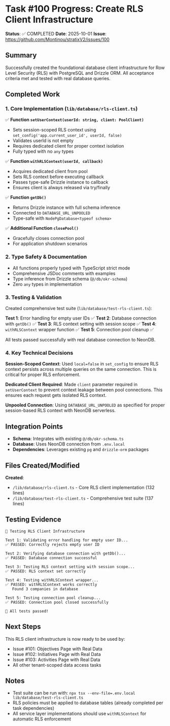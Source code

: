 # Task #100 Progress: Create RLS Client Infrastructure

**Status**: ✅ COMPLETED
**Date**: 2025-10-01
**Issue**: https://github.com/Montinou/stratixV2/issues/100

## Summary

Successfully created the foundational database client infrastructure for Row Level Security (RLS) with PostgreSQL and Drizzle ORM. All acceptance criteria met and tested with real database queries.

## Completed Work

### 1. Core Implementation (`lib/database/rls-client.ts`)

✅ **Function `setUserContext(userId: string, client: PoolClient)`**
- Sets session-scoped RLS context using `set_config('app.current_user_id', userId, false)`
- Validates userId is not empty
- Requires dedicated client for proper context isolation
- Fully typed with no `any` types

✅ **Function `withRLSContext(userId, callback)`**
- Acquires dedicated client from pool
- Sets RLS context before executing callback
- Passes type-safe Drizzle instance to callback
- Ensures client is always released via try/finally

✅ **Function `getDb()`**
- Returns Drizzle instance with full schema inference
- Connected to `DATABASE_URL_UNPOOLED`
- Type-safe with `NodePgDatabase<typeof schema>`

✅ **Additional Function `closePool()`**
- Gracefully closes connection pool
- For application shutdown scenarios

### 2. Type Safety & Documentation

- All functions properly typed with TypeScript strict mode
- Comprehensive JSDoc comments with examples
- Type inference from Drizzle schema (`@/db/okr-schema`)
- Zero `any` types in implementation

### 3. Testing & Validation

Created comprehensive test suite (`lib/database/test-rls-client.ts`):

**Test 1**: Error handling for empty user IDs ✅
**Test 2**: Database connection with `getDb()` ✅
**Test 3**: RLS context setting with session scope ✅
**Test 4**: `withRLSContext` wrapper function ✅
**Test 5**: Connection pool cleanup ✅

All tests passed successfully with real database connection to NeonDB.

### 4. Key Technical Decisions

**Session-Scoped Context**: Used `local=false` in `set_config` to ensure RLS context persists across multiple queries on the same connection. This is critical for proper RLS enforcement.

**Dedicated Client Required**: Made `client` parameter required in `setUserContext` to prevent context leakage between pool connections. This ensures each request gets isolated RLS context.

**Unpooled Connection**: Using `DATABASE_URL_UNPOOLED` as specified for proper session-based RLS context with NeonDB serverless.

## Integration Points

- **Schema**: Integrates with existing `@/db/okr-schema.ts`
- **Database**: Uses NeonDB connection from `.env.local`
- **Dependencies**: Leverages existing `pg` and `drizzle-orm` packages

## Files Created/Modified

**Created**:
- `/lib/database/rls-client.ts` - Core RLS client implementation (132 lines)
- `/lib/database/test-rls-client.ts` - Comprehensive test suite (137 lines)

## Testing Evidence

```
🧪 Testing RLS Client Infrastructure

Test 1: Validating error handling for empty user ID...
✅ PASSED: Correctly rejects empty user ID

Test 2: Verifying database connection with getDb()...
✅ PASSED: Database connection successful

Test 3: Testing RLS context setting with session scope...
✅ PASSED: RLS context set correctly

Test 4: Testing withRLSContext wrapper...
✅ PASSED: withRLSContext works correctly
   Found 3 companies in database

Test 5: Testing connection pool cleanup...
✅ PASSED: Connection pool closed successfully

🎉 All tests passed!
```

## Next Steps

This RLS client infrastructure is now ready to be used by:
- Issue #101: Objectives Page with Real Data
- Issue #102: Initiatives Page with Real Data
- Issue #103: Activities Page with Real Data
- All other tenant-scoped data access tasks

## Notes

- Test suite can be run with: `npx tsx --env-file=.env.local lib/database/test-rls-client.ts`
- RLS policies must be applied to database tables (already completed per task dependencies)
- All service layer implementations should use `withRLSContext` for automatic RLS enforcement

